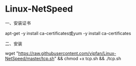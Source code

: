 # Linux-NetSpeed

一、安装证书

apt-get -y install ca-certificates或yum -y install ca-certificates

二、安装

wget "https://raw.githubusercontent.com/vipfan/Linux-NetSpeed/master/tcp.sh" && chmod +x tcp.sh && ./tcp.sh
